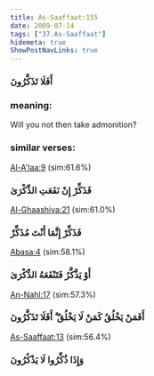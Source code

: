 ```yaml
---
title: As-Saaffaat:155
date: 2009-07-14
tags: ["37.As-Saaffaat"]
hidemeta: true 
ShowPostNavLinks: true 
---
```

### أَفَلَا تَذَكَّرُونَ
### meaning: 
Will you not then take admonition?
### similar verses: 

[Al-A'laa:9](/87/9) (sim:61.6%)

### فَذَكِّرْ إِنْ نَفَعَتِ الذِّكْرَىٰ

[Al-Ghaashiya:21](/88/21) (sim:61.0%)

### فَذَكِّرْ إِنَّمَا أَنْتَ مُذَكِّرٌ

[Abasa:4](/80/4) (sim:58.1%)

### أَوْ يَذَّكَّرُ فَتَنْفَعَهُ الذِّكْرَىٰ

[An-Nahl:17](/16/17) (sim:57.3%)

### أَفَمَنْ يَخْلُقُ كَمَنْ لَا يَخْلُقُ ۗ أَفَلَا تَذَكَّرُونَ

[As-Saaffaat:13](/37/13) (sim:56.4%)

### وَإِذَا ذُكِّرُوا لَا يَذْكُرُونَ

